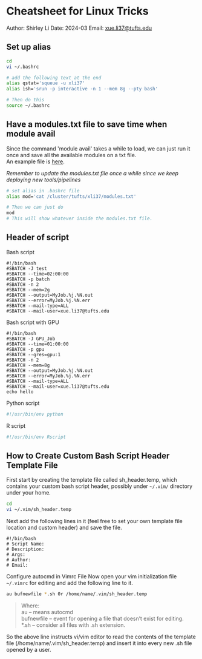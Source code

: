 # Cheatsheet for Linux Tricks
Author: Shirley Li
Date: 2024-03
Email: xue.li37@tufts.edu


## Set up alias
```bash
cd
vi ~/.bashrc

# add the following text at the end
alias qstat='squeue -u xli37'
alias ish='srun -p interactive -n 1 --mem 8g --pty bash'

# Then do this
source ~/.bashrc
```


## Have a modules.txt file to save time when module avail       
Since the command 'module avail' takes a while to load, we can just run it once and save all the available modules on a txt file.        
An example file is [here](https://github.com/shirleyxueli41/cheatsheet/blob/main/modules.txt).    
       
*Remember to update the modules.txt file once a while since we keep deploying new tools/pipelines*       

```bash
# set alias in .bashrc file
alias mod='cat /cluster/tufts/xli37/modules.txt'

# Then we can just do
mod
# This will show whatever inside the modules.txt file. 
```

## Header of script     
Bash script        
```
#!/bin/bash
#SBATCH -J test
#SBATCH --time=02:00:00
#SBATCH -p batch
#SBATCH -n 2
#SBATCH --mem=2g
#SBATCH --output=MyJob.%j.%N.out
#SBATCH --error=MyJob.%j.%N.err
#SBATCH --mail-type=ALL
#SBATCH --mail-user=xue.li37@tufts.edu
```

Bash script with GPU     
```
#!/bin/bash
#SBATCH -J GPU_Job
#SBATCH --time=01:00:00
#SBATCH -p gpu
#SBATCH --gres=gpu:1
#SBATCH -n 2
#SBATCH --mem=8g
#SBATCH --output=MyJob.%j.%N.out
#SBATCH --error=MyJob.%j.%N.err
#SBATCH --mail-type=ALL
#SBATCH --mail-user=xue.li37@tufts.edu
echo hello
```


Python script
```python
#!/usr/bin/env python
```

R script
```r
#!/usr/bin/env Rscript
```

## How to Create Custom Bash Script Header Template File
First start by creating the template file called sh_header.temp, which contains your custom
bash script header, possibly under `~/.vim/` directory under your home.
```bash
cd
vi ~/.vim/sh_header.temp
```

Next add the following lines in it (feel free to set your own template file location and custom
header) and save the file.       
```
#!/bin/bash
# Script Name:
# Description:
# Args:
# Author:
# Email: 
```


Configure autocmd in Vimrc File
Now open your vim initialization file `~/.vimrc` for editing and add the following line to it.
```bash
au bufnewfile *.sh 0r /home/name/.vim/sh_header.temp
```

> Where:        
> au – means autocmd      
> bufnewfile – event for opening a file that doesn’t exist for editing.      
> *.sh – consider all files with .sh extension.      


So the above line instructs vi/vim editor to read the contents of the template file
(/home/name/.vim/sh_header.temp) and insert it into every new .sh file opened by a
user.

